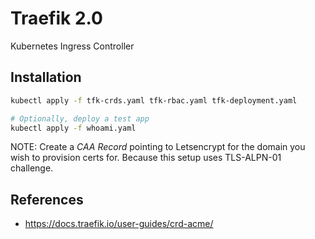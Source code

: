 # Traefik 2.0

Kubernetes Ingress Controller

## Installation

```bash
kubectl apply -f tfk-crds.yaml tfk-rbac.yaml tfk-deployment.yaml

# Optionally, deploy a test app
kubectl apply -f whoami.yaml
```

NOTE:
Create a *CAA Record* pointing to Letsencrypt for the domain you wish to provision certs for. Because this setup uses TLS-ALPN-01 challenge.

## References

- https://docs.traefik.io/user-guides/crd-acme/